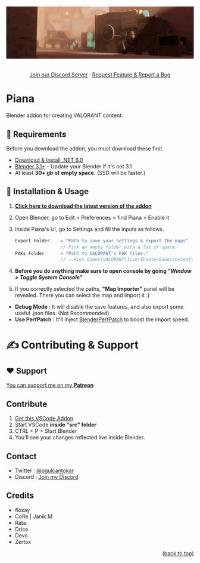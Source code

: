 <div id="top"></div>

<br />
<div align="center">
  <a href="https://github.com/luvyana/Piana">
    <img src=".github/assets/zertox-map.jpg" alt="Logo">
  </a>


  <p align="center">
    <br />
    <a href="https://discord.gg/ianas">Join our Discord Server</a>
    ·
    <a href="https://github.com/luvyana/Piana/issues">Request Feature & Report a Bug</a>
  </p>
</div>




# **Piana**
Blender addon for creating VALORANT content.


## 📒 Requirements

Before you download the addon, you must download these first.

* [Download & Install .NET 6.0](https://dotnet.microsoft.com/en-us/download/dotnet/thank-you/runtime-6.0.5-windows-x64-installer)
* [Blender 3.1+](https://www.blender.org/download/) - Update your Blender if it's not 3.1
* At least **30+ gb of empty space.** (SSD will be faster.)


## 🔧 Installation & Usage
1. **[Click here to download the latest version of the addon](https://github.com/luvyana/Piana/releases/latest)**
2. Open Blender, go to Edit > Preferences > find Piana > Enable it
3. Inside Piana's UI, go to Settings and fill the inputs as follows.
   ```js
   Export Folder    = "Path to save your settings & export the maps"
                    // Pick an empty folder with a lot of space.
   PAKs Folder      = "Path to VALORANT's PAK files."
                    // ..Riot Games\VALORANT\live\ShooterGame\Content\Paks\
   ```
   
4. **Before you do anything make sure to open console by going *"Window > Toggle System Console"***

5. If you correctly selected the paths, **"Map Importer"** panel will be revealed. There you can select the map and import it :)

- **Debug Mode** : It will disable the save features, and also export some useful .json files. (Not Recommended)
- **Use PerfPatch** : It'll inject [BlenderPerfPatch](https://wiki.modme.co/wiki/apps/Blender-Perf-Patch.html) to boost the import speed.


# ✍️ Contributing & Support

## **❤️ Support** 
[You can support me on my **Patreon**](https://www.patreon.com/luviana)

## Contribute

1. [Get this VSCode Addon](https://marketplace.visualstudio.com/items?itemName=JacquesLucke.blender-development)
2. Start VSCode **inside "src" folder**
2. CTRL + P > Start Blender
4. You'll see your changes reflected live inside Blender.


## Contact 
* Twitter : [@ogulcantokar](https://twitter.com/ogulcantokar)
* Discord : [Join my Discord](https://discord.gg/ianas)



## Credits

- floxay
- CoRe | Janik.M
- Rata
- Drice
- Devo
- Zertox

<p align="right">(<a href="#top">back to top</a>)</p>



